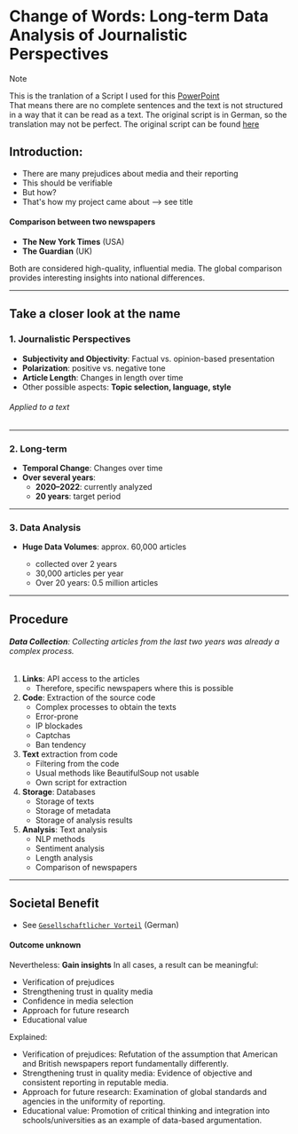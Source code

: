 # **Change of Words: Long-term Data Analysis of Journalistic Perspectives**

> [!NOTE]
> This is the tranlation of a Script I used for this [PowerPoint](./Presentation.pptx)<br>
> That means there are no complete sentences and the text is not structured in a way that it can be read as a text.
> The original script is in German, so the translation may not be perfect.
> The original script can be found [here](./Lehrer_Vorstellung/Script.md)

## Introduction:

- There are many prejudices about media and their reporting
- This should be verifiable
- But how?
- That's how my project came about
  --> see title

#### Comparison between two newspapers

- **The New York Times** (USA)
- **The Guardian** (UK)

Both are considered high-quality, influential media. The global comparison provides interesting insights into national differences.

---

## **Take a closer look at the name**

### 1. Journalistic Perspectives

- **Subjectivity and Objectivity**: Factual vs. opinion-based presentation
- **Polarization**: positive vs. negative tone
- **Article Length**: Changes in length over time
- Other possible aspects: **Topic selection, language, style**

###### Applied to a text

---

### 2. Long-term

- **Temporal Change**: Changes over time
- **Over several years**:
  - **2020–2022**: currently analyzed
  - **20 years**: target period

---

### 3. Data Analysis

- **Huge Data Volumes**: approx. 60,000 articles

  - collected over 2 years
  - 30,000 articles per year
  - Over 20 years: 0.5 million articles

---

## Procedure

###### **Data Collection**: Collecting articles from the last two years was already a complex process.

1. **Links**: API access to the articles
   - Therefore, specific newspapers where this is possible
2. **Code**: Extraction of the source code
   - Complex processes to obtain the texts
   - Error-prone
   - IP blockades
   - Captchas
   - Ban tendency
3. **Text** extraction from code
   - Filtering from the code
   - Usual methods like BeautifulSoup not usable
   - Own script for extraction
4. **Storage**: Databases
   - Storage of texts
   - Storage of metadata
   - Storage of analysis results
5. **Analysis**: Text analysis
   - NLP methods
   - Sentiment analysis
   - Length analysis
   - Comparison of newspapers

---

## **Societal Benefit**

- See [`Gesellschaftlicher Vorteil`](./Gesellschaftlicher_Vorteil.md) (German)

#### Outcome unknown

Nevertheless: **Gain insights**
In all cases, a result can be meaningful:

- Verification of prejudices
- Strengthening trust in quality media
- Confidence in media selection
- Approach for future research
- Educational value

Explained:

- Verification of prejudices: Refutation of the assumption that American and British newspapers report fundamentally differently.
- Strengthening trust in quality media: Evidence of objective and consistent reporting in reputable media.
- Approach for future research: Examination of global standards and agencies in the uniformity of reporting.
- Educational value: Promotion of critical thinking and integration into schools/universities as an example of data-based argumentation.
